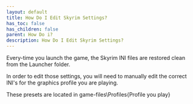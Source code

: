 ```yaml
---
layout: default
title: How Do I Edit Skyrim Settings?
has_toc: false
has_children: false
parent: How Do i?
description: How Do I Edit Skyrim Settings?
---
```


Every-time you launch the game, the Skyrim INI files are restored clean from the Launcher folder.

In order to edit those settings, you will need to manually edit the correct INI's for the graphics profile you are playing.

These presets are located in game-files\Profiles\{Profile you play}
